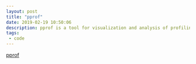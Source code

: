 ```yaml
---
layout: post
title: "pprof"
date: 2019-02-19 10:50:06
description: pprof is a tool for visualization and analysis of profiling data
tags: 
 - code
---
```


[pprof](https://blog.golang.org/pprof)
